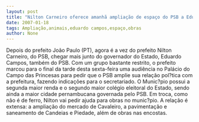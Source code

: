 ```yaml
---
layout: post
title: "Nilton Carneiro oferece amanhã ampliação de espaço do PSB a Eduardo Campos em troca de mais obras"
date: 2007-01-18
tags: Ampliação,animais,eduardo campos,espaço,obras
author: None
---
```

Depois do prefeito João Paulo (PT), agora é a vez do prefeito Nilton Carneiro, do PSB, chegar mais junto do governador do Estado, Eduardo Campos, também do PSB.
Com um grupo bastante restrito, o prefeito marcou para o final da tarde desta sexta-feira uma audiência no Palácio do Campo das Princesas para pedir que o PSB amplie sua relação pol?tica com a prefeitura, fazendo indicações para o secretariado.
O Munic?pio possui a segunda maior renda e o segundo maior colégio eleitoral do Estado, sendo ainda a maior cidade pernambucana governada pelo PSB.
Em troca, como não é de ferro, Nilton vai pedir ajuda para obras no munic?pio.
A relação é extensa: a ampliação do mercado de Cavaleiro, a pavimentação e saneamento de Candeias e Piedade, além de obras nas encostas. 